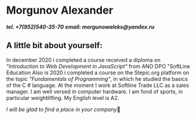 # Morgunov Alexander

**_tel. +7(952)540-35-70_**
**_email: morgunowaleks@yandex.ru_**

## A little bit about yourself:

In december 2020 i completed a course received a diploma on _"Introduction to Web Development in JavaScript"_ from ANO DPO "SoftLine Education
Also is 2020 i completed a course on the Stepic.org platform on the topic _"Fundamentals of Programming"_, in which he studied the basics of the C # language.
At the moment I work at Softline Trade LLC as a sales manager.
I am well versed in computer hardware.
I am fond of sports, in particular weightlifting.
My English level is A2.

_I will be glad to find a place in your company_:slightly_smiling_face:
